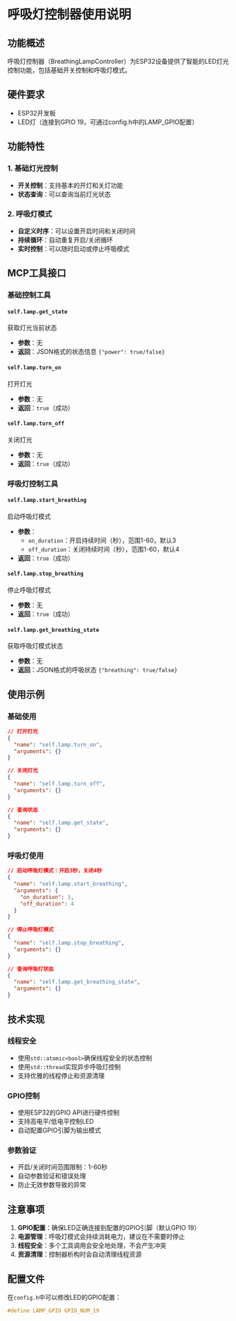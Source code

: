 # 呼吸灯控制器使用说明

## 功能概述

呼吸灯控制器（BreathingLampController）为ESP32设备提供了智能的LED灯光控制功能，包括基础开关控制和呼吸灯模式。

## 硬件要求

- ESP32开发板
- LED灯（连接到GPIO 19，可通过config.h中的LAMP_GPIO配置）

## 功能特性

### 1. 基础灯光控制
- **开关控制**：支持基本的开灯和关灯功能
- **状态查询**：可以查询当前灯光状态

### 2. 呼吸灯模式
- **自定义时序**：可以设置开启时间和关闭时间
- **持续循环**：自动重复开启/关闭循环
- **实时控制**：可以随时启动或停止呼吸模式

## MCP工具接口

### 基础控制工具

#### `self.lamp.get_state`
获取灯光当前状态
- **参数**：无
- **返回**：JSON格式的状态信息 `{"power": true/false}`

#### `self.lamp.turn_on`
打开灯光
- **参数**：无
- **返回**：`true`（成功）

#### `self.lamp.turn_off`
关闭灯光
- **参数**：无
- **返回**：`true`（成功）

### 呼吸灯控制工具

#### `self.lamp.start_breathing`
启动呼吸灯模式
- **参数**：
  - `on_duration`：开启持续时间（秒），范围1-60，默认3
  - `off_duration`：关闭持续时间（秒），范围1-60，默认4
- **返回**：`true`（成功）

#### `self.lamp.stop_breathing`
停止呼吸灯模式
- **参数**：无
- **返回**：`true`（成功）

#### `self.lamp.get_breathing_state`
获取呼吸灯模式状态
- **参数**：无
- **返回**：JSON格式的呼吸状态 `{"breathing": true/false}`

## 使用示例

### 基础使用
```json
// 打开灯光
{
  "name": "self.lamp.turn_on",
  "arguments": {}
}

// 关闭灯光
{
  "name": "self.lamp.turn_off",
  "arguments": {}
}

// 查询状态
{
  "name": "self.lamp.get_state",
  "arguments": {}
}
```

### 呼吸灯使用
```json
// 启动呼吸灯模式：开启3秒，关闭4秒
{
  "name": "self.lamp.start_breathing",
  "arguments": {
    "on_duration": 3,
    "off_duration": 4
  }
}

// 停止呼吸灯模式
{
  "name": "self.lamp.stop_breathing",
  "arguments": {}
}

// 查询呼吸灯状态
{
  "name": "self.lamp.get_breathing_state",
  "arguments": {}
}
```

## 技术实现

### 线程安全
- 使用`std::atomic<bool>`确保线程安全的状态控制
- 使用`std::thread`实现异步呼吸灯控制
- 支持优雅的线程停止和资源清理

### GPIO控制
- 使用ESP32的GPIO API进行硬件控制
- 支持高电平/低电平控制LED
- 自动配置GPIO引脚为输出模式

### 参数验证
- 开启/关闭时间范围限制：1-60秒
- 自动参数验证和错误处理
- 防止无效参数导致的异常

## 注意事项

1. **GPIO配置**：确保LED正确连接到配置的GPIO引脚（默认GPIO 19）
2. **电源管理**：呼吸灯模式会持续消耗电力，建议在不需要时停止
3. **线程安全**：多个工具调用会安全地处理，不会产生冲突
4. **资源清理**：控制器析构时会自动清理线程资源

## 配置文件

在`config.h`中可以修改LED的GPIO配置：
```c
#define LAMP_GPIO GPIO_NUM_19
``` 